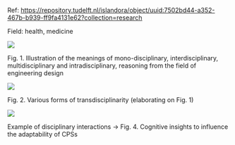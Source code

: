 Ref: https://repository.tudelft.nl/islandora/object/uuid:7502bd44-a352-467b-b939-ff9fa4131e62?collection=research

Field: health, medicine

![](https://d3i71xaburhd42.cloudfront.net/f00d80e92b4eb46b56dc2cf1ec6cfc6f5136b184/500px/3-Figure1-1.png)

Fig. 1. Illustration of the meanings of mono-disciplinary, interdisciplinary, multidisciplinary and intradisciplinary, reasoning from the field of engineering design

![](https://d3i71xaburhd42.cloudfront.net/f00d80e92b4eb46b56dc2cf1ec6cfc6f5136b184/4-Figure2-1.png)

Fig. 2. Various forms of transdisciplinarity (elaborating on Fig. 1)

![](https://d3i71xaburhd42.cloudfront.net/f00d80e92b4eb46b56dc2cf1ec6cfc6f5136b184/9-Figure4-1.png)

Example of disciplinary interactions -> Fig. 4. Cognitive insights to influence the adaptability of CPSs